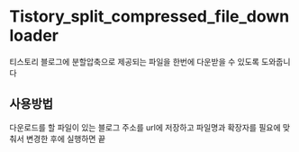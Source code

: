 # Tistory_split_compressed_file_downloader
티스토리 블로그에 분할압축으로 제공되는 파일을 한번에 다운받을 수 있도록 도와줍니다

## 사용방법
다운로드를 할 파일이 있는 블로그 주소를 url에 저장하고 파일명과 확장자를 필요에 맞춰서 변경한 후에 실행하면 끝
